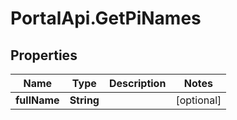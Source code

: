 # PortalApi.GetPiNames

## Properties
Name | Type | Description | Notes
------------ | ------------- | ------------- | -------------
**fullName** | **String** |  | [optional] 


